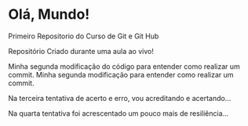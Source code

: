 # Olá, Mundo!
 Primeiro Repositorio do Curso de Git e Git Hub

Repositório Criado durante uma aula ao vivo!

Minha segunda modificação do código para entender como realizar um commit.
Minha segunda modificação para entender como realizar um commit.

Na terceira tentativa de acerto e erro, vou acreditando e acertando...

Na quarta tentativa foi acrescentado um pouco mais de resiliência...